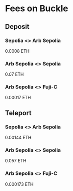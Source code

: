 # Fees on Buckle

## Deposit

### Sepolia <> Arb Sepolia

0.0008 ETH

### Arb Sepolia <> Sepolia

0.07 ETH

### Arb Sepolia <> Fuji-C

0.00017 ETH

## Teleport

### Sepolia <> Arb Sepolia

0.00144 ETH

### Arb Sepolia <> Sepolia

0.057 ETH

### Arb Sepolia <> Fuji-C

0.000173 ETH
